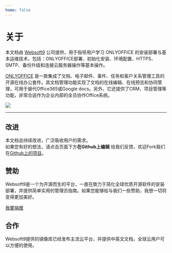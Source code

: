 ```yaml
---
home: false
---
```


# 关于

本文档由 [Websoft9](https://www.websoft9.com/) 公司提供，用于指导用户学习 ONLYOFFICE 的安装部署与基本运维技术，包括：ONLYOFFICE部署、初始化安装、环境配置、HTTPS、SMTP、备份升级和连接云服务器操作等基本操作。

[ONLYOFFICE](https://onlyoffice.com) 是一款集成了文档、电子邮件、事件、任务和客户关系管理工具的开源在线办公套件。其文档管理功能实现了文档的在线编辑、在线预览和协同管理，可用于替代Office365或Google docs。另外，它还提供了CRM、项目管理等功能，非常合适作为企业内部的全员协作Office系统。

![](http://libs.websoft9.com/Websoft9/DocsPicture/zh/onlyoffice/onlyoffice-websoft9-001.png)

---

## 改进

本文档会持续改进，广泛吸收用户的需求。  
如果您有好的想法，请点击页面下方**在Github上编辑** 给我们反馈，欢迎Fork我们在[Github上的项目](https://github.com/Websoft9/ansible-onlyoffice)。

## 赞助

Websoft9是一个为开源而生的平台，一直在致力于简化全球优质开源软件的安装部署，并提供简单实用的管理员指南。如果您能够给与我们一些赞助，我想一切将变得更加美好。  

[我要捐赠](https://www.websoft9.com/aboutus/donate)

## 合作

Websoft9提供的镜像库已经发布主流云平台，并提供中英文文档，全球云用户可以方便的使用。  
